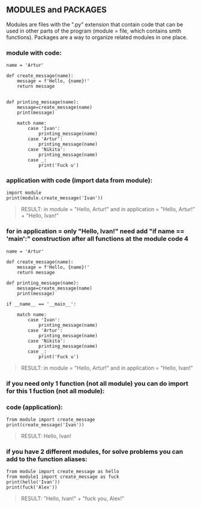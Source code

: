 ## MODULES and PACKAGES

Modules are files with the ".py" extension that contain code that can be used in other parts of the program (module = file, which contains smth functions).
Packages are a way to organize related modules in one place.

### module with code:

```
name = 'Artur'

def create_message(name):
    message = f'Hello, {name}!'
    return message


def printing_message(name):
    message=create_message(name)
    print(message)

    match name:
        case 'Ivan':
            printing_message(name)
        case 'Artur':
            printing_message(name)
        case 'Nikita':
            printing_message(name)
        case _:
            print('Fuck u')
```

### application with code (import data from module):

```
import module
print(module.create_message('Ivan'))
```
> RESULT: in module = "Hello, Artur!" and in application = "Hello, Artur!" + "Hello, Ivan!"

### for in application = only "Hello, Ivan!" need add "if __name__ == '__main__':" construction after all functions at the module code 4

```
name = 'Artur'

def create_message(name):
    message = f'Hello, {name}!'
    return message

def printing_message(name):
    message=create_message(name)
    print(message)

if __name__ == '__main__':

    match name:
        case 'Ivan':
            printing_message(name)
        case 'Artur':
            printing_message(name)
        case 'Nikita':
            printing_message(name)
        case _:
            print('Fuck u')
```
> RESULT: in module = "Hello, Artur!" and in application = "Hello, Ivan!"

### if you need only 1 function (not all module) you can do import for this 1 fuction (not all module):

### code (application):

```
from module import create_message
print(create_message('Ivan'))
```
> RESULT: Hello, Ivan!

### if you have 2 different modules, for solve problems you can add to the function aliases:

```
from module import create_message as hello
from module1 import create_message as fuck
print(hello('Ivan'))
print(fuck('Alex'))
```

> RESULT: "Hello, Ivan!" + "fuck you, Alex!"


